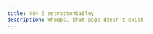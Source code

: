 ```yaml
---
title: 404 | estrattonbailey
description: Whoops, that page doesn't exist.
---
```


<div class='bg-fill abs fill' style="background-image: url('/assets/you-mad.gif')">
  <a href='/' class='abs fill'></a>
</div>
